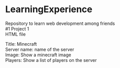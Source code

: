 # LearningExperience
Repository to learn web development among friends  
#1 Project 1  
HTML file  
  
Title: Minecraft  
Server name: name of the server  
Image: Show a minecraft image  
Players: Show a list of players on the server  

